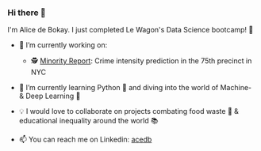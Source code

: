 ### Hi there 👋

<!--
**acedb/acedb** is a ✨ _special_ ✨ repository because its `README.md` appears on my GitHub profile
-->

I'm Alice de Bokay. I just completed Le Wagon's Data Science bootcamp! 🚂

- 🔭 I’m currently working on:

     - 🕵 [Minority Report](https://github.com/candiesforlife/minority_report): Crime intensity prediction in the 75th precinct in NYC
     
- 🌱 I’m currently learning Python 🐍 and diving into the world of Machine- & Deep Learning 🧠

- 💡 I would love to collaborate on projects combating food waste 🥕 & educational inequality around the world 📚

- 📫 You can reach me on Linkedin: [acedb](https://www.linkedin.com/in/acedb/)
